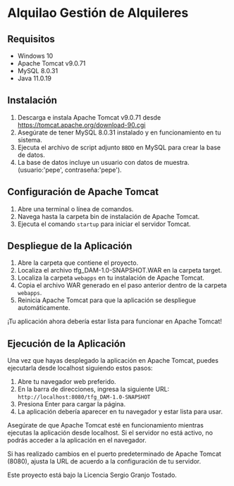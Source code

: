 # Alquilao Gestión de Alquileres

## Requisitos

- Windows 10
- Apache Tomcat v9.0.71
- MySQL 8.0.31
- Java 11.0.19

## Instalación

1. Descarga e instala Apache Tomcat v9.0.71 desde https://tomcat.apache.org/download-90.cgi
2. Asegúrate de tener MySQL 8.0.31 instalado y en funcionamiento en tu sistema.
3. Ejecuta el archivo de script adjunto `BBDD` en MySQL para crear la base de datos.
4. La base de datos incluye un usuario con datos de muestra. (usuario:'pepe', contraseña:'pepe').

## Configuración de Apache Tomcat

1. Abre una terminal o línea de comandos.
2. Navega hasta la carpeta bin de instalación de Apache Tomcat.
3. Ejecuta el comando `startup` para iniciar el servidor Tomcat.

## Despliegue de la Aplicación

1. Abre la carpeta que contiene el proyecto.
2. Localiza el archivo tfg_DAM-1.0-SNAPSHOT.WAR en la carpeta target.
3. Localiza la carpeta `webapps` en tu instalación de Apache Tomcat.
4. Copia el archivo WAR generado en el paso anterior dentro de la carpeta `webapps`.
5. Reinicia Apache Tomcat para que la aplicación se despliegue automáticamente.

¡Tu aplicación ahora debería estar lista para funcionar en Apache Tomcat!

## Ejecución de la Aplicación

Una vez que hayas desplegado la aplicación en Apache Tomcat, puedes ejecutarla desde localhost siguiendo estos pasos:

1. Abre tu navegador web preferido.
2. En la barra de direcciones, ingresa la siguiente URL: `http://localhost:8080/tfg_DAM-1.0-SNAPSHOT` 
3. Presiona Enter para cargar la página.
4. La aplicación debería aparecer en tu navegador y estar lista para usar.

Asegúrate de que Apache Tomcat esté en funcionamiento mientras ejecutas la aplicación desde localhost. Si el servidor no está activo, no podrás acceder a la aplicación en el navegador.

Si has realizado cambios en el puerto predeterminado de Apache Tomcat (8080), ajusta la URL de acuerdo a la configuración de tu servidor.




Este proyecto está bajo la Licencia Sergio Granjo Tostado.
